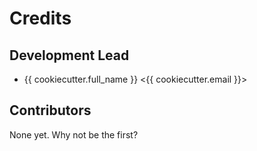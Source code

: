 Credits
=======

Development Lead
----------------

-   {{ cookiecutter.full_name }} <{{ cookiecutter.email }}>

Contributors
------------

None yet. Why not be the first?
